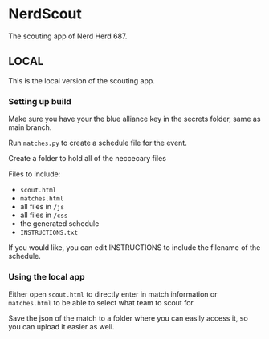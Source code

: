 # NerdScout
The scouting app of Nerd Herd 687.

## LOCAL

This is the local version of the scouting app.

### Setting up build

Make sure you have your the blue alliance key in the secrets folder, same as main branch.

Run `matches.py` to create a schedule file for the event.

Create a folder to hold all of the neccecary files

Files to include:
- `scout.html`
- `matches.html`
- all files in `/js`
- all files in `/css`
- the generated schedule
- `INSTRUCTIONS.txt`

If you would like, you can edit INSTRUCTIONS to include the filename of the schedule.

### Using the local app

Either open `scout.html` to directly enter in match information or `matches.html` to be able to select what team to scout for.

Save the json of the match to a folder where you can easily access it, so you can upload it easier as well.